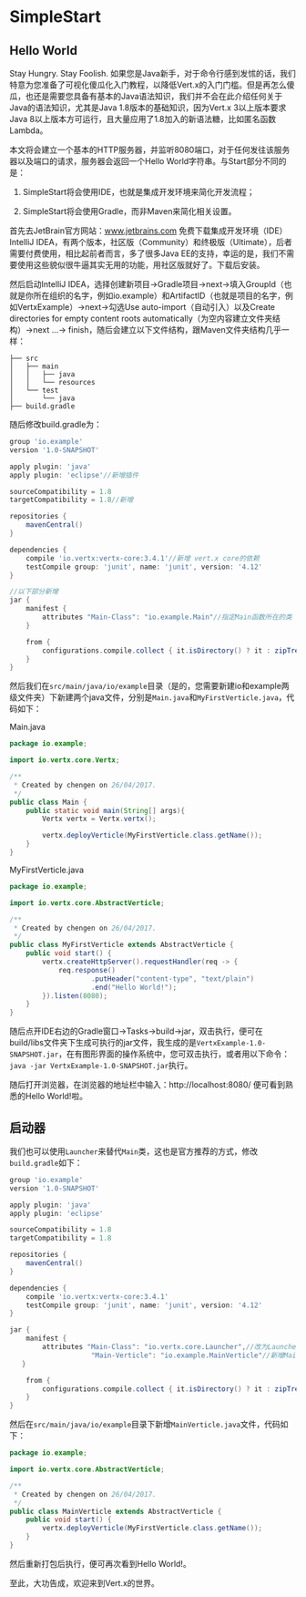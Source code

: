 
# SimpleStart

## Hello World

Stay Hungry. Stay Foolish. 如果您是Java新手，对于命令行感到发怵的话，我们特意为您准备了可视化傻瓜化入门教程，以降低Vert.x的入门门槛。但是再怎么傻瓜，也还是需要您具备有基本的Java语法知识，我们并不会在此介绍任何关于Java的语法知识，尤其是Java 1.8版本的基础知识，因为Vert.x 3以上版本要求Java 8以上版本方可运行，且大量应用了1.8加入的新语法糖，比如匿名函数Lambda。

本文将会建立一个基本的HTTP服务器，并监听8080端口，对于任何发往该服务器以及端口的请求，服务器会返回一个Hello World字符串。与Start部分不同的是：

1. SimpleStart将会使用IDE，也就是集成开发环境来简化开发流程；

2. SimpleStart将会使用Gradle，而非Maven来简化相关设置。

首先去JetBrain官方网站：www.jetbrains.com 免费下载集成开发环境（IDE）IntelliJ IDEA，有两个版本，社区版（Community）和终极版（Ultimate），后者需要付费使用，相比起前者而言，多了很多Java EE的支持，幸运的是，我们不需要使用这些貌似很牛逼其实无用的功能，用社区版就好了。下载后安装。

然后启动IntelliJ IDEA，选择创建新项目->Gradle项目->next->填入GroupId（也就是你所在组织的名字，例如io.example）和ArtifactID（也就是项目的名字，例如VertxExample）->next->勾选Use auto-import（自动引入）以及Create directories for empty content roots automatically（为空内容建立文件夹结构）->next ...-> finish，随后会建立以下文件结构，跟Maven文件夹结构几乎一样：

```
├── src
│   ├── main
│   │   ├── java
│   │   └── resources
│   └── test
│       └── java
├── build.gradle
```

随后修改build.gradle为：

```gradle
group 'io.example'
version '1.0-SNAPSHOT'

apply plugin: 'java'
apply plugin: 'eclipse'//新增插件

sourceCompatibility = 1.8
targetCompatibility = 1.8//新增

repositories {
    mavenCentral()
}

dependencies {
    compile 'io.vertx:vertx-core:3.4.1'//新增 vert.x core的依赖
    testCompile group: 'junit', name: 'junit', version: '4.12'
}

//以下部分新增
jar {
    manifest {
        attributes "Main-Class": "io.example.Main"//指定Main函数所在的类
    }

    from {
        configurations.compile.collect { it.isDirectory() ? it : zipTree(it) }
    }
}
```

然后我们在`src/main/java/io/example`目录（是的，您需要新建io和example两级文件夹）下新建两个java文件，分别是`Main.java`和`MyFirstVerticle.java`，代码如下：

Main.java

```java
package io.example;

import io.vertx.core.Vertx;

/**
 * Created by chengen on 26/04/2017.
 */
public class Main {
    public static void main(String[] args){
        Vertx vertx = Vertx.vertx();

        vertx.deployVerticle(MyFirstVerticle.class.getName());
    }
}
```

MyFirstVerticle.java

```java
package io.example;

import io.vertx.core.AbstractVerticle;

/**
 * Created by chengen on 26/04/2017.
 */
public class MyFirstVerticle extends AbstractVerticle {
    public void start() {
        vertx.createHttpServer().requestHandler(req -> {
            req.response()
                    .putHeader("content-type", "text/plain")
                    .end("Hello World!");
        }).listen(8080);
    }
}
```

随后点开IDE右边的Gradle窗口->Tasks->build->jar，双击执行，便可在build/libs文件夹下生成可执行的jar文件，我生成的是`VertxExample-1.0-SNAPSHOT.jar`，在有图形界面的操作系统中，您可双击执行，或者用以下命令：`java -jar VertxExample-1.0-SNAPSHOT.jar`执行。

随后打开浏览器，在浏览器的地址栏中输入：http://localhost:8080/ 便可看到熟悉的Hello World!啦。

## 启动器

我们也可以使用`Launcher`来替代`Main`类，这也是官方推荐的方式，修改`build.gradle`如下：
```gradle
group 'io.example'
version '1.0-SNAPSHOT'

apply plugin: 'java'
apply plugin: 'eclipse'

sourceCompatibility = 1.8
targetCompatibility = 1.8

repositories {
    mavenCentral()
}

dependencies {
    compile 'io.vertx:vertx-core:3.4.1'
    testCompile group: 'junit', name: 'junit', version: '4.12'
}

jar {
    manifest {
        attributes "Main-Class": "io.vertx.core.Launcher",//改为Launcher
                    "Main-Verticle": "io.example.MainVerticle"//新增Main Verticle属性，对应MainVerticle类
   }

    from {
        configurations.compile.collect { it.isDirectory() ? it : zipTree(it) }
    }
}
```
然后在`src/main/java/io/example`目录下新增`MainVerticle.java`文件，代码如下：

```java
package io.example;

import io.vertx.core.AbstractVerticle;

/**
 * Created by chengen on 26/04/2017.
 */
public class MainVerticle extends AbstractVerticle {
    public void start() {
        vertx.deployVerticle(MyFirstVerticle.class.getName());
    }
}
```

然后重新打包后执行，便可再次看到Hello World!。

至此，大功告成，欢迎来到Vert.x的世界。

